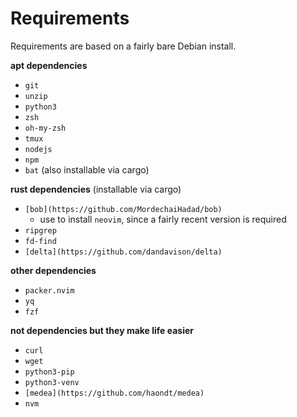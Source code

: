 # Requirements

Requirements are based on a fairly bare Debian install.

**apt dependencies**

- `git`
- `unzip`
- `python3`
- `zsh`
- `oh-my-zsh`
- `tmux`
- `nodejs`
- `npm`
- `bat` (also installable via cargo)

**rust dependencies** (installable via cargo)

- `[bob](https://github.com/MordechaiHadad/bob)`
  - use to install `neovim`, since a fairly recent version is required
- `ripgrep`
- `fd-find`
- `[delta](https://github.com/dandavison/delta)`

**other dependencies**

- `packer.nvim`
- `yq`
- `fzf`

**not dependencies but they make life easier**

- `curl`
- `wget`
- `python3-pip`
- `python3-venv`
- `[medea](https://github.com/haondt/medea)`
- `nvm`
